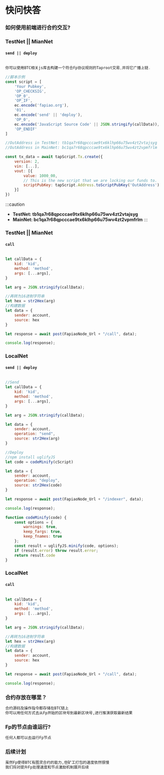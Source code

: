# 快问快答


### 如何使用前端进行合约交互?

### TestNet || MianNet

#### `send || deploy`

```javascript

你可以使用BTC相关js库去构建一个符合Fp协议规则的Taproot交易,并将它广播上链.

//脚本示例
const script = [
	'Your Pubkey',
	'OP_CHECKSIG', 
	'OP_0', 
	'OP_IF', 
	ec.encode('fapiao.org'), 
	'01', 
	ec.encode('send' || 'deploy'), 
	'OP_0', 
	ec.encode('JavaScript Source Code' || JSON.stringify(callData)),
	'OP_ENDIF'
]

//OutAddress in TestNet: tb1qa7r68qpcccae9tx6klhp66u75wv4zt2vtajsyg
//OutAddress in MainNet: bc1qa7r68qpcccae9tx6klhp66u75wv4zt2vpmfrlm

const tx_data = await tapScript.Tx.create({
	version: 2,
	vin: [...],
	vout: [{
		value: 1000_00,
		// This is the new script that we are locking our funds to.
		scriptPubKey: tapScript.Address.toScriptPubKey('OutAddress')
	}]
})

```

:::caution
- **TestNet:  tb1qa7r68qpcccae9tx6klhp66u75wv4zt2vtajsyg**
- **MainNet:  bc1qa7r68qpcccae9tx6klhp66u75wv4zt2vpmfrlm**
:::


### TestNet || MianNet

#### `call`

```javascript

let callData = {
	kid: 'kid',
	method: 'method',
	args: [...args],
}

let arg = JSON.stringify(callData);

//再转为16进制字符串
let hex = str2Hex(arg)
//构建数据
let data = {
	sender: account,
	source: hex
}

let response = await post(FapiaoNode_Url + "/call", data);

console.log(response);
```

### LocalNet

#### `send || deploy`

```javascript

//Send
let callData = {
	kid: 'kid',
	method: 'method',
	args: [...args],
}

let arg = JSON.stringify(callData);

let data = {
	sender: account,
	operation: "send",
	source: str2Hex(arg)
}

//Deploy
//npm install uglifyJS
let code = codeMinify(cScript)

let data = {
	sender: account,
	operation: "deploy",
	source: str2Hex(code)
}

let response = await post(FapiaoNode_Url + "/indexer", data);

console.log(response);

function codeMinify(code) {
	const options = {
		warnings: true,
		keep_fargs: true,
		keep_fnames: true
	};
	const result = uglifyJS.minify(code, options);
	if (result.error) throw result.error;
	return result.code
}
```

### LocalNet

#### `call`

```javascript

let callData = {
	kid: 'kid',
	method: 'method',
	args: [...args],
}

let arg = JSON.stringify(callData);

//再转为16进制字符串
let hex = str2Hex(arg)
//构建数据
let data = {
	sender: account,
	source: hex
}

let response = await post(FapiaoNode_Url + "/call", data);

console.log(response);
```

### 合约存放在哪里？

```bash
合约源码及操作指令都存储在BTC链上
你可以用任何方式去从Fp开始的区块号到最新区块号,进行推演获取最新结果
```



### Fp的节点由谁运行?

```bash
任何人都可以去运行Fp节点
```


### 后续计划

```bash
虽然Fp使得BTC有图灵合约的能力,但矿工打包的速度依然很慢
我们将对提升Fp处理速度和节点激励机制展开后续
```